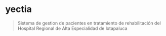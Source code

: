 # yectia
> Sistema de gestion de pacientes en tratamiento de rehabilitación del Hospital Regional de Alta Especialidad de Ixtapaluca

